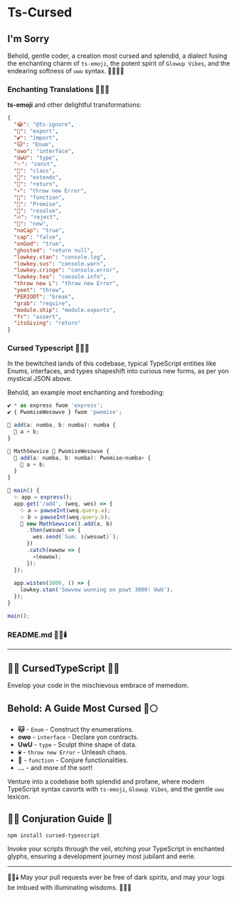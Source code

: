 # Ts-Cursed

## I'm Sorry

Behold, gentle coder, a creation most cursed and splendid, a dialect fusing the enchanting charm of `ts-emoji`, the potent spirit of `Glowup Vibes`, and the endearing softness of `uwu` syntax. 🧙‍♂️✨🐾

### Enchanting Translations 📘🌀📜

**ts-emoji** and other delightful transformations:

```json
{
  "😂": "@ts-ignore",
  "🚀": "export",
  "💕": "import",
  "🐱": "Enum",
  "owo": "interface",
  "UwU": "type",
  "✨": "const",
  "🔮": "class",
  "🌊": "extends",
  "👻": "return",
  "💀": "throw new Error",
  "🍪": "function",
  "🌈": "Promise",
  "🎉": "resolve",
  "🔥": "reject",
  "🍔": "new",
  "noCap": "true",
  "cap": "false",
  "onGod": "true",
  "ghosted": "return null",
  "lowkey.stan": "console.log",
  "lowkey.sus": "console.warn",
  "lowkey.cringe": "console.error",
  "lowkey.tea": "console.info",
  "throw new L": "throw new Error",
  "yeet": "throw",
  "PERIODT": "break",
  "grab": "require",
  "module.ship": "module.exports",
  "fr": "assert",
  "itsGiving": "return"
}
```

### Cursed Typescript 🌚👺🔥

In the bewitched lands of this codebase, typical TypeScript entities like Enums, interfaces, and types shapeshift into curious new forms, as per yon mystical JSON above.

Behold, an example most enchanting and foreboding:

```typescript
💕 * as express fwom 'express';
💕 { PwomiseWesowve } fwom 'pwomise';

🍪 add(a: numba, b: numba): numba {
  👻 a + b;
}

🔮 MathSewvice 🌊 PwomiseWesowve {
  🍪 add(a: numba, b: numba): Pwomise<numba> {
    🎉 a + b;
  }
}

🍪 main() {
  ✨ app = express();
  app.get('/add', (weq, wes) => {
    ✨ a = pawseInt(weq.query.a);
    ✨ b = pawseInt(weq.query.b);
    👻 new MathSewvice().add(a, b)
      .then(wesuwt => {
        wes.send(`Sum: ${wesuwt}`);
      })
      .catch(ewwow => {
        💀(ewwow);
      });
  });
  
  app.wisten(3000, () => {
    lowkey.stan('Sewvew wunning on powt 3000! UwU');
  });
}

main();
```

### README.md 📜🔮🕯️

---

## 🚀✨ CursedTypeScript 🧙🐾

Envelop your code in the mischievous embrace of memedom.

## Behold: A Guide Most Cursed 🦉🌕

- **🐱** - `Enum` - Construct thy enumerations.
- **owo** - `interface` - Declare yon contracts.
- **UwU** - `type` - Sculpt thine shape of data.
- **💀** - `throw new Error` - Unleash chaos.
- **🍪** - `function` - Conjure functionalities.
- **...** - and more of the sort!

Venture into a codebase both splendid and profane, where modern TypeScript syntax cavorts with `ts-emoji`, `Glowup Vibes`, and the gentle `uwu` lexicon.

## 🧙‍♂️ Conjuration Guide 📜

```bash
npm install cursed-typescript
```

Invoke your scripts through the veil, etching your TypeScript in enchanted glyphs, ensuring a development journey most jubilant and eerie.

---

🕵️‍♂️🕯️ May your pull requests ever be free of dark spirits, and may your logs be imbued with illuminating wisdoms. 📜🔥🚀
